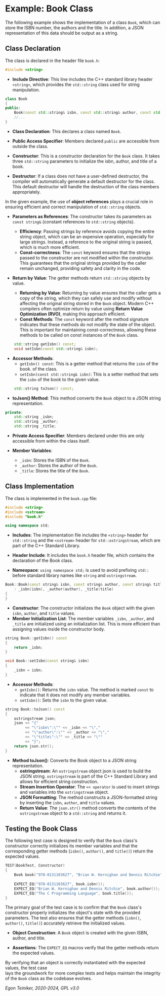 # Example: Book Class

The following example shows the implementation of a class `Book`, which can 
store the ISBN number, the authors and the title. In addition, a JSON 
representation of this data should be output as a string.


## Class Declaration 

The class is declared in the header file `book.h`:

```C++
#include <string>
```
* **Include Directive**: This line includes the C++ standard library header `<string>`, 
which provides the `std::string` class used for string manipulation.

```C++
class Book
{
public:
    Book(const std::string& isbn, const std::string& author, const std::string& title);
    //...
}
```
* **Class Declaration**: This declares a class named `Book`.

* **Public Access Specifier**: Members declared `public` are accessible from outside the class.

* **Constructor**: This is a constructor declaration for the `Book` class. It takes three 
    `std::string` parameters to initialize the isbn, author, and title of a book.

* **Destructor**: If a class does not have a user-defined destructor, the compiler will 
    automatically generate a default destructor for the class. This default destructor will 
    handle the destruction of the class members appropriately.

In the given example, the use of **object references** plays a crucial role in ensuring efficient 
and correct manipulation of `std::string` objects.
* **Parameters as References**: The constructor takes its parameters as `const string&` (constant 
    references to `std::string` objects).
    * **Efficiency**: Passing strings by reference avoids copying the entire string object, which 
        can be an expensive operation, especially for large strings. Instead, a reference to the 
        original string is passed, which is much more efficient.
    * **Const-correctness**: The `const` keyword ensures that the strings passed to the constructor 
        are not modified within the constructor. This guarantees that the original strings provided 
        by the caller remain unchanged, providing safety and clarity in the code.

* **Return by Value**: The getter methods return `std::string` objects by value.
    * **Returning by Value**: Returning by value ensures that the caller gets a copy of the string,
        which they can safely use and modify without affecting the original string stored in the 
        `Book` object. Modern C++ compilers often optimize return by value using 
        **Return Value Optimization (RVO)**, making this approach efficient.
    * **Const Methods**: The `const` keyword after the method signature indicates that these methods 
        do not modify the state of the object. This is important for maintaining const-correctness, 
        allowing these methods to be called on const instances of the `Book` class.

```C++
    std::string getIsbn() const;
    void setIsbn(const std::string& isbn);
```

* **Accessor Methods**:
    * `getIsbn() const`: This is a getter method that returns the `isbn` of the book. 
        of the class.
    * `setIsbn(const std::string& isbn)`: This is a setter method that sets the `isbn` of 
        the book to the given value.


```C++
    std::string toJson() const;
```

* **toJson() Method**: This method converts the `Book` object to a JSON string representation. 

```C++
private:
    std::string _isbn;
    std::string _author;
    std::string _title;
```

* **Private Access Specifier**: Members declared under this are only accessible from within 
    the class itself.

* **Member Variables**:
    * `_isbn`: Stores the ISBN of the `Book`.
    * `_author`: Stores the author of the `Book`.
    * `_title`: Stores the title of the `Book`.



## Class Implementation

The class is implemented in the `book.cpp` file:

```C++
#include <string>
#include <sstream>
#include "book.h"

using namespace std;
```
* **Includes**: The implementation file includes the `<string>` header for `std::string` 
    and the `<sstream>` header for `std::ostringstream`, which are part of the C++ Standard Library.

* **Header Include**: It includes the `book.h` header file, which contains the declaration of the 
    Book class.

* **Namespace**: `using namespace std;` is used to avoid prefixing `std::` before standard library 
    names like `string` and `ostringstream`.


```C++
Book::Book(const string& isbn, const string& author, const string& title)
    : _isbn(isbn), _author(author), _title(title)
{
}
```
* **Constructor**: The constructor initializes the `Book` object with the given `isbn`, `author`, 
    and `title` values.
* **Member Initialization List**: The member variables `_isbn`, `_author`, and `_title` are 
    initialized using an initialization list. This is more efficient than assigning values inside 
    the constructor body.

```C++
string Book::getIsbn() const
{
    return _isbn;
}

void Book::setIsbn(const string& isbn)
{
    _isbn = isbn;
}
```
* **Accessor Methods**:
    * `getIsbn()`: Returns the `isbn` value. The method is marked `const` to indicate that it 
        does not modify any member variables.
    * `setIsbn()`: Sets the `isbn` to the given value.

```C++
string Book::toJson() const
{
    ostringstream json;
    json << "{"
         << "\"isbn\":\"" << _isbn << "\","
         << "\"author\":\"" << _author << "\","
         << "\"title\":\"" << _title << "\""
         << "}";
    return json.str();
}
```

* **Method toJson()**: Converts the Book object to a JSON string representation.
    * **ostringstream**: An `ostringstream` object json is used to build the JSON string. `ostringstream` 
        is part of the C++ Standard Library and allows for efficient string construction.
    * **Stream Insertion Operator**: The `<< operator` is used to insert strings and variables into 
        the `ostringstream` object.
    * **JSON Formatting**: The method constructs a JSON-formatted string by inserting the `isbn`, 
        `author`, and `title` values.
    * **Return Value**: The `json.str()` method converts the contents of the `ostringstream` object 
        to a `std::string` and returns it.


## Testing the Book Class

The following test case is designed to verify that the `Book` class's constructor correctly 
initializes its member variables and that the corresponding getter methods (`isbn()`, `author()`,
and `title()`) return the expected values. 

```C++
TEST(BookTest, Constructor) 
{
    Book book("978-0131103627", "Brian W. Kernighan and Dennis Ritchie", "The C Programming Language");                         
    
    EXPECT_EQ("978-0131103627", book.isbn());
    EXPECT_EQ("Brian W. Kernighan and Dennis Ritchie", book.author());
    EXPECT_EQ("The C Programming Language", book.title());
}
```

The primary goal of the test case is to confirm that the `Book` class's constructor properly 
initializes the object's state with the provided parameters.
The test also ensures that the getter methods (`isbn()`, `author()`, `title()`) accurately 
retrieve the initialized values.

* **Object Construction**: A `Book` object is created with the given ISBN, author, and title.

* **Assertions**: The `EXPECT_EQ` macros verify that the getter methods return the expected values.

By verifying that an object is correctly instantiated with the expected values, the test case  
lays the groundwork for more complex tests and helps maintain the integrity of the `Book` 
class as the codebase evolves.


*Egon Teiniker, 2020-2024, GPL v3.0*
